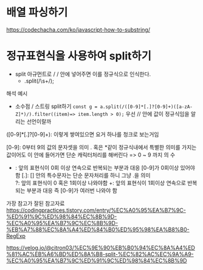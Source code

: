 # 배열 파싱하기

https://codechacha.com/ko/javascript-how-to-substring/

# 정규표현식을 사용하여 split하기 
*  split 아규먼트로 / / 안에 넣어주면 이를 정규식으로 인식한다.    
    - .split(/\s+/);

해석 예시
- 소수점 / 스트링 split하기
`const g = a.split(/([0-9]*[.]?[0-9]+)([a-zA-Z]*)/).filter((item)=> item.length > 0);`
우선 // 안에 값이 정규식임을 알리는 선언이랄까

([0-9]*[.]?[0-9]+): 이렇게 쌓여있으면 요거 하나를 청크로 보는거임

[0-9]: 0부터 9의 값의 문자셋을 의미
    . 혹은 *같이 정규식내에서 특별한 의미를 가지는 값이어도
    이 안에 들어가면 단순 캐릭터처리를 해버린다
    => 0 ~ 9 까지 의 수
* : 앞의 표현식이 0회 이상 연속으로 반복되는 부분과 대응
    [0-9]가 0회이상 있어야함
[.]: [] 안의 특수문자는 단순 문자처리를 하니 그냥 .을 의미  
?: 앞의 표현식이 0 혹은 1회이상 나와야함
+: 앞의 표현식이 1회이상 연속으로 반복되는 부분과 대응 즉 [0-9]가 여러번 나와야 함

가장 참고가 잘된 참고자료
https://codingpractices.tistory.com/entry/%EC%A0%95%EA%B7%9C-%ED%91%9C%ED%98%84%EC%8B%9D-%EC%A0%95%EA%B7%9C%EC%8B%9D-%EB%A7%88%EC%8A%A4%ED%84%B0%ED%95%98%EA%B8%B0-RegExp

https://velog.io/@citron03/%EC%9E%90%EB%B0%94%EC%8A%A4%ED%81%AC%EB%A6%BD%ED%8A%B8-split-%EC%82%AC%EC%9A%A9-%EC%A0%95%EA%B7%9C%ED%91%9C%ED%98%84%EC%8B%9D